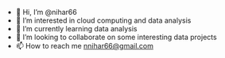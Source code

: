 - 👋 Hi, I’m @nihar66
- 👀 I’m interested in cloud computing and data analysis
- 🌱 I’m currently learning data analysis
- 💞️ I’m looking to collaborate on some interesting data projects
- 📫 How to reach me nnihar66@gmail.com

<!---
nihar66/nihar66 is a ✨ special ✨ repository because its `README.md` (this file) appears on your GitHub profile.
You can click the Preview link to take a look at your changes.
--->
